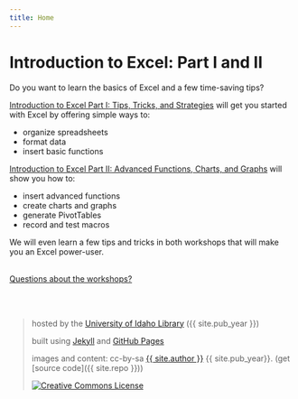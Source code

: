 ```yaml
---
title: Home
---
```

# Introduction to Excel: Part I and II

Do you want to learn the basics of Excel and a few time-saving tips? 

<a href="https://jylisadoney.github.io/intro-excel-1/" target="_blank">Introduction to Excel Part I: Tips, Tricks, and Strategies</a> will get you started with Excel by offering simple ways to:
- organize spreadsheets
- format data
- insert basic functions

<a href="https://jylisadoney.github.io/intro-excel-2/" target="_blank">Introduction to Excel Part II: Advanced Functions, Charts, and Graphs</a> will show you how to:
- insert advanced functions 
- create charts and graphs
- generate PivotTables
- record and test macros

We will even learn a few tips and tricks in both workshops that will make you an Excel power-user.

<br>
<a href="https://vivo.nkn.uidaho.edu/vivo/display/n104190" target="_blank">Questions about the workshops?</a>

<br><br>
> hosted by the <a href="https://www.lib.uidaho.edu/" target="_blank">University of Idaho Library</a> ({{ site.pub_year }})
>
> built using [Jekyll](https://jekyllrb.com/) and [GitHub Pages](https://pages.github.com/)
>
> images and content: cc-by-sa <a href="https://github.com/{{ site.github_username }}">{{ site.author }}</a> {{ site.pub_year}}. (get [source code]({{ site.repo }}))
>
> <a href="http://creativecommons.org/licenses/by-sa/4.0/" rel="license"><img style="border-width: 0;" src="https://i.creativecommons.org/l/by-sa/4.0/88x31.png" alt="Creative Commons License" /></a>
